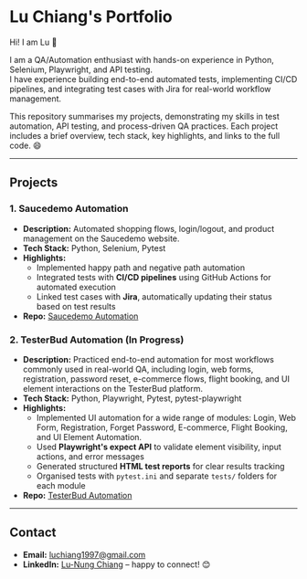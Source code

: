 # Lu Chiang's Portfolio

Hi! I am Lu 👋

I am a QA/Automation enthusiast with hands-on experience in Python, Selenium, Playwright, and API testing.  
I have experience building end-to-end automated tests, implementing CI/CD pipelines, and integrating test cases with Jira for real-world workflow management.  

This repository summarises my projects, demonstrating my skills in test automation, API testing, and process-driven QA practices. Each project includes a brief overview, tech stack, key highlights, and links to the full code. 😄


---

## Projects

### 1. Saucedemo Automation
- **Description:** Automated shopping flows, login/logout, and product management on the Saucedemo website.
- **Tech Stack:** Python, Selenium, Pytest
- **Highlights:**
  - Implemented happy path and negative path automation
  - Integrated tests with **CI/CD pipelines** using GitHub Actions for automated execution
  - Linked test cases with **Jira**, automatically updating their status based on test results
- **Repo:** [Saucedemo Automation](https://github.com/luchiang1997/saucedemo-tests)

### 2. TesterBud Automation (In Progress)
- **Description:** Practiced end-to-end automation for most workflows commonly used in real-world QA, including login, web forms, registration, password reset, e-commerce flows, flight booking, and UI element interactions on the TesterBud platform.
- **Tech Stack:** Python, Playwright, Pytest, pytest-playwright
- **Highlights:**
  - Implemented UI automation for a wide range of modules: Login, Web Form, Registration, Forget Password, E-commerce, Flight Booking, and UI Element Automation.
  - Used **Playwright's expect API** to validate element visibility, input actions, and error messages
  - Generated structured **HTML test reports** for clear results tracking
  - Organised tests with `pytest.ini` and separate `tests/` folders for each module
- **Repo:** [TesterBud Automation](https://github.com/luchiang1997/testerbud_projects)


---

## Contact
- **Email:** luchiang1997@gmail.com
- **LinkedIn:** [Lu-Nung Chiang](https://www.linkedin.com/in/lu-nung-chiang-39b6b8301) – happy to connect! 😊

